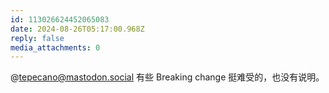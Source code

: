 ```yaml
---
id: 113026624452065083
date: 2024-08-26T05:17:00.968Z
reply: false
media_attachments: 0
---
```


@tepecano@mastodon.social 有些 Breaking change 挺难受的，也没有说明。


